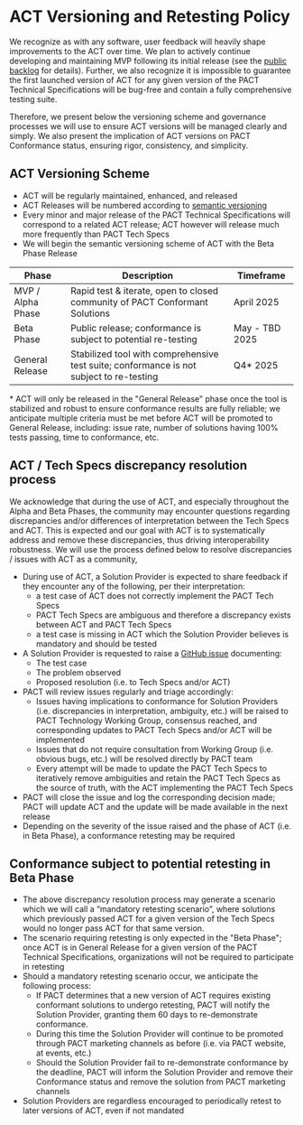 # ACT Versioning and Retesting Policy
We recognize as with any software, user feedback will heavily shape improvements to the ACT over time. We plan to actively continue developing and maintaining MVP following its initial release (see the [public backlog](https://github.com/orgs/wbcsd/projects/4) for details). Further, we also recognize it is impossible to guarantee the first launched version of ACT for any given version of the PACT Technical Specifications will be bug-free and contain a fully comprehensive testing suite.  

Therefore, we present below the versioning scheme and governance processes we will use to ensure ACT versions will be managed clearly and simply. We also present the implication of ACT versions on PACT Conformance status, ensuring rigor, consistency, and simplicity.


## ACT Versioning Scheme
- ACT will be regularly maintained, enhanced, and released
- ACT Releases will be numbered according to [semantic versioning](https://semver.org/)
- Every minor and major release of the PACT Technical Specifications will correspond to a related ACT release; ACT however will release much more frequently than PACT Tech Specs
- We will begin the semantic versioning scheme of ACT with the Beta Phase Release

  
| Phase    | Description | Timeframe
| -------- | ------- | ------- |
| MVP / Alpha Phase  | Rapid test & iterate, open to closed community of PACT Conformant Solutions  | April 2025
| Beta Phase | Public release; conformance is subject to potential re-testing    | May - TBD 2025
| General Release    | Stabilized tool with comprehensive test suite; conformance is not subject to re-testing   | Q4* 2025 

\* ACT will only be released in the "General Release" phase once the tool is stabilized and robust to ensure conformance results are fully reliable; we anticipate multiple criteria must be met before ACT will be promoted to General Release, including: issue rate, number of solutions having 100% tests passing, time to conformance, etc.


## ACT / Tech Specs discrepancy resolution process
We acknowledge that during the use of ACT, and especially throughout the Alpha and Beta Phases, the community may encounter questions regarding discrepancies and/or differences of interpretation between the Tech Specs and ACT. This is expected and our goal with ACT is to systematically address and remove these discrepancies, thus driving interoperability robustness. We will use the process defined below to resolve discrepancies / issues with ACT as a community,
* During use of ACT, a Solution Provider is expected to share feedback if they encounter any of the following, per their interpretation: 
  * a test case of ACT does not correctly implement the PACT Tech Specs
  * PACT Tech Specs are ambiguous and therefore a discrepancy exists between ACT and PACT Tech Specs
  * a test case is missing in ACT which the Solution Provider believes is mandatory and should be tested 
* A Solution Provider is requested to raise a [GitHub issue](https://github.com/wbcsd/pact-conformance-test-service/issues) documenting: 
  * The test case
  * The problem observed
  * Proposed resolution (i.e. to Tech Specs and/or ACT)
* PACT will review issues regularly and triage accordingly:
  * Issues having implications to conformance for Solution Providers (i.e. discrepancies in interpretation, ambiguity, etc.) will be raised to PACT Technology Working Group, consensus reached, and corresponding updates to PACT Tech Specs and/or ACT will be implemented
  * Issues that do not require consultation from Working Group (i.e. obvious bugs, etc.) will be resolved directly by PACT team
  * Every attempt will be made to update the PACT Tech Specs to iteratively remove ambiguities and retain the PACT Tech Specs as the source of truth, with the ACT implementing the PACT Tech Specs
* PACT will close the issue and log the corresponding decision made; PACT will update ACT and the update will be made available in the next release
* Depending on the severity of the issue raised and the phase of ACT (i.e. in Beta Phase), a conformance retesting may be required 

## Conformance subject to potential retesting in Beta Phase
* The above discrepancy resolution process may generate a scenario which we will call a “mandatory retesting scenario”, where solutions which previously passed ACT for a given version of the Tech Specs would no longer pass ACT for that same version.
* The scenario requiring retesting is only expected in the "Beta Phase"; once ACT is in General Release for a given version of the PACT Technical Specifications, organizations will not be required to participate in retesting
* Should a mandatory retesting scenario occur, we anticipate the following process:
  * If PACT determines that a new version of ACT requires existing conformant solutions to undergo retesting, PACT will notify the Solution Provider, granting them 60 days to re-demonstrate conformance.
  * During this time the Solution Provider will continue to be promoted through PACT marketing channels as before (i.e. via PACT website, at events, etc.)
  * Should the Solution Provider fail to re-demonstrate conformance by the deadline, PACT will inform the Solution Provider and remove their Conformance status and remove the solution from PACT marketing channels
* Solution Providers are regardless encouraged to periodically retest to later versions of ACT, even if not mandated    
 
